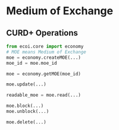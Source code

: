 # Medium of Exchange 
## CURD+ Operations
```py
from ecoi.core import economy
# MOE means Medium of Exchange
moe = economy.createMOE(...)
moe_id = moe.moe_id

moe = economy.getMOE(moe_id)

moe.update(...)

readable_moe = moe.read(...)

moe.block(...)
moe.unblock(...)

moe.delete(...)
```